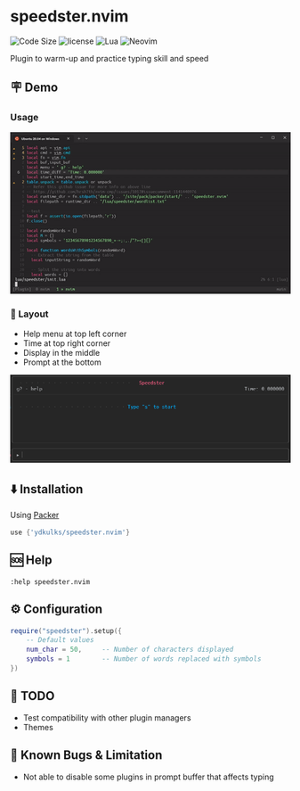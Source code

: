 # speedster.nvim

![Code Size](https://img.shields.io/github/languages/code-size/ydkulks/speedster.nvim?style=for-the-badge)
![license](https://img.shields.io/github/license/ydkulks/speedster.nvim?style=for-the-badge)
![Lua](https://img.shields.io/badge/Lua-2C2D72?style=for-the-badge&logo=lua&logoColor=white)
![Neovim](https://img.shields.io/badge/NeoVim-%2357A143.svg?&style=for-the-badge&logo=neovim&logoColor=white)

Plugin to warm-up and practice typing skill and speed

## 🪧 Demo

### Usage

<div align="center">

![SpeedsterDemo](images/speedsterDemo.gif)

</div>

### 📌 Layout

- Help menu at top left corner
- Time at top right corner
- Display in the middle
- Prompt at the bottom

<div align="center">

![SpeedsterLayout](images/speedster_main.png)

</div>

## ⬇️ Installation

Using [Packer](https://github.com/wbthomason/packer.nvim.git)

```lua
use {'ydkulks/speedster.nvim'}
```

## 🆘 Help

```vim
:help speedster.nvim
```

## ⚙️ Configuration

```lua
require("speedster").setup({
    -- Default values
    num_char = 50,     -- Number of characters displayed
    symbols = 1        -- Number of words replaced with symbols
})
```

## 📄 TODO

- Test compatibility with other plugin managers
- Themes

## 🐛 Known Bugs & Limitation

- Not able to disable some plugins in prompt buffer that affects typing
